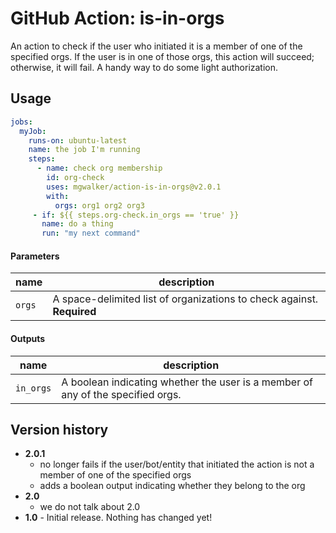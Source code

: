 # GitHub Action: is-in-orgs

An action to check if the user who initiated it is a member of one of the
specified orgs. If the user is in one of those orgs, this action will succeed;
otherwise, it will fail. A handy way to do some light authorization.

## Usage

```yml
jobs:
  myJob:
    runs-on: ubuntu-latest
    name: the job I'm running
    steps:
      - name: check org membership
        id: org-check
        uses: mgwalker/action-is-in-orgs@v2.0.1
        with:
          orgs: org1 org2 org3
     - if: ${{ steps.org-check.in_orgs == 'true' }}
       name: do a thing
       run: "my next command"
```

#### Parameters

|name|description|
|---|---|
|`orgs`|A space-delimited list of organizations to check against. **Required**

#### Outputs

|name|description|
|---|---|
|`in_orgs`|A boolean indicating whether the user is a member of any of the specified orgs.

## Version history

- **2.0.1**
  - no longer fails if the user/bot/entity that initiated the action is not a
    member of one of the specified orgs
  - adds a boolean output indicating whether they belong to the org
- **2.0**
  - we do not talk about 2.0
- **1.0** - Initial release. Nothing has changed yet!
